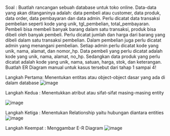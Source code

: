 Soal : Buatlah rancangan sebuah database untuk toko online. Data-data yang akan ditanganinya adalah: data pembeli atau customer, data produk, data order, data pembayaran dan data admin. Perlu dicatat data transaksi pembelian seperti kode yang unik, tgl_pembelian, total_pembayaran. Pembeli bisa membeli banyak barang dalam satu transaksi, produk bisa dibeli oleh banyak pembeli. Perlu dicatat jumlah dan harga dari barang yang dibeli dalam satu transaksi pembelian. Dalam pembelian juga perlu dicatat admin yang menangani pembelian. Setiap admin perlu dicatat kode yang unik, nama, alamat, dan nomor_hp. Data pembeli yang perlu dicatat adalah kode yang unik, nama, alamat, no_hp. Sedangkan data produk yang perlu dicatat adalah kode yang unik, nama, satuan, harga, stok, dan keterangan. Buatlah ER Diagram manual untuk kasus tersebut dari tahap 1 sampai 4!

Langkah Pertama: Menentukan entitas atau object-object dasar yang ada di dalam database
![image](https://github.com/natasyanvitaa/Natasya-Novitasari/assets/160209181/d1075d7c-4c5c-4a2b-a631-e415b28dd702)

Langkah Kedua : Menentukkan atribut atau sifat-sifat masing-masing entity

![image](https://github.com/natasyanvitaa/Natasya-Novitasari/assets/160209181/69a80c1a-c0c9-4cb9-a906-d57fe0daa39c)

Langkah Ketiga : Menentukan Relationship yaitu hubungan diantara entities
![image](https://github.com/natasyanvitaa/Natasya-Novitasari/assets/160209181/172de59a-0447-4a94-9ba4-268a34343fb1)

Langkah Keempat : Menggambar E-R Diagram
![image](https://github.com/natasyanvitaa/Natasya-Novitasari/assets/160209181/93675938-c881-4487-80aa-5b193e0fc1d3)




